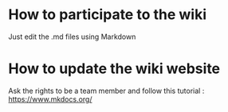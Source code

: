 # How to participate to the wiki

Just edit the .md files using Markdown

# How to update the wiki website

Ask the rights to be a team member and follow this tutorial : https://www.mkdocs.org/
